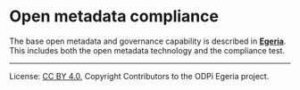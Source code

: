 <!-- SPDX-License-Identifier: CC-BY-4.0 -->
<!-- Copyright Contributors to the ODPi Egeria project. -->

# Open metadata compliance

The base open metadata and governance capability is described in **[Egeria](https://odpi.github.io/egeria/)**.
This includes both the open metadata technology and the compliance test.



----
License: [CC BY 4.0](https://creativecommons.org/licenses/by/4.0/),
Copyright Contributors to the ODPi Egeria project.